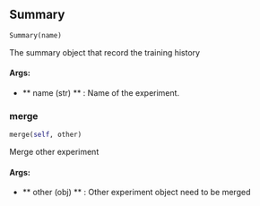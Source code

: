 ## Summary
```python
Summary(name)
```
The summary object that record the training history

#### Args:

* ** name (str) ** :  Name of the experiment.

### merge
```python
merge(self, other)
```
Merge other experiment

#### Args:

* ** other (obj) ** :  Other experiment object need to be merged        